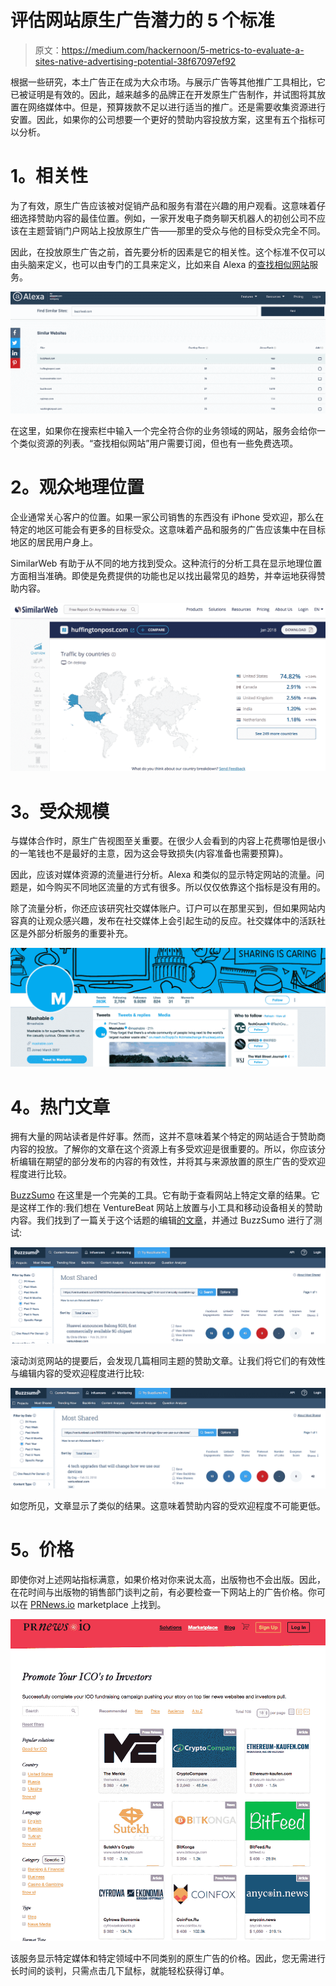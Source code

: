 # 评估网站原生广告潜力的 5 个标准

> 原文：<https://medium.com/hackernoon/5-metrics-to-evaluate-a-sites-native-advertising-potential-38f67097ef92>

根据一些研究，本土广告正在成为大众市场。与展示广告等其他推广工具相比，它已被证明是有效的。因此，越来越多的品牌正在开发原生广告制作，并试图将其放置在网络媒体中。但是，预算拨款不足以进行适当的推广。还是需要收集资源进行安置。因此，如果你的公司想要一个更好的赞助内容投放方案，这里有五个指标可以分析。

# **1。相关性**

为了有效，原生广告应该被对促销产品和服务有潜在兴趣的用户观看。这意味着仔细选择赞助内容的最佳位置。例如，一家开发电子商务聊天机器人的初创公司不应该在主题营销门户网站上投放原生广告——那里的受众与他的目标受众完全不同。

因此，在投放原生广告之前，首先要分析的因素是它的相关性。这个标准不仅可以由头脑来定义，也可以由专门的工具来定义，比如来自 Alexa 的[查找相似网站](https://www.alexa.com/find-similar-sites)服务。

![](img/831ec84d02a996ce87f402120309b246.png)

在这里，如果你在搜索栏中输入一个完全符合你的业务领域的网站，服务会给你一个类似资源的列表。“查找相似网站”用户需要订阅，但也有一些免费选项。

# **2。观众地理位置**

企业通常关心客户的位置。如果一家公司销售的东西没有 iPhone 受欢迎，那么在特定的地区可能会有更多的目标受众。这意味着产品和服务的广告应该集中在目标地区的居民用户身上。

SimilarWeb 有助于从不同的地方找到受众。这种流行的分析工具在显示地理位置方面相当准确。即使是免费提供的功能也足以找出最常见的趋势，并幸运地获得赞助内容。

![](img/3428eccc5a338725fbaf6cc22fa4dcb1.png)

# **3。受众规模**

与媒体合作时，原生广告视图至关重要。在很少人会看到的内容上花费哪怕是很小的一笔钱也不是最好的主意，因为这会导致损失(内容准备也需要预算)。

因此，应该对媒体资源的流量进行分析。Alexa 和类似的显示特定网站的流量。问题是，如今购买不同地区流量的方式有很多。所以仅仅依靠这个指标是没有用的。

除了流量分析，你还应该研究社交媒体账户。订户可以在那里买到，但如果网站内容真的让观众感兴趣，发布在社交媒体上会引起生动的反应。社交媒体中的活跃社区是外部分析服务的重要补充。

![](img/ead364f5cfee9c2a012a7d622c02e7bc.png)

# **4。热门文章**

拥有大量的网站读者是件好事。然而，这并不意味着某个特定的网站适合于赞助商内容的投放。了解你的文章在这个资源上有多受欢迎是很重要的。所以，你应该分析编辑在期望的部分发布的内容的有效性，并将其与来源放置的原生广告的受欢迎程度进行比较。

[BuzzSumo](http://buzzsumo.com/) 在这里是一个完美的工具。它有助于查看网站上特定文章的结果。它是这样工作的:我们想在 VentureBeat 网站上放置与小工具和移动设备相关的赞助内容。我们找到了一篇关于这个话题的编辑[的文章](https://venturebeat.com/2018/02/25/huawei-announces-balong-5g01-first-commerically-available-5g-chipset/)，并通过 BuzzSumo 进行了测试:

![](img/648bc6e19a524008fe0a30225d0b4c02.png)

滚动浏览网站的提要后，会发现几篇相同主题的赞助文章。让我们将它们的有效性与编辑内容的受欢迎程度进行比较:

![](img/6e82a1718dbd8e736d79cc1c7de67858.png)

如您所见，文章显示了类似的结果。这意味着赞助内容的受欢迎程度不可能更低。

# **5。价格**

即使你对上述网站指标满意，如果价格对你来说太高，出版物也不会出版。因此，在花时间与出版物的销售部门谈判之前，有必要检查一下网站上的广告价格。你可以在 [PRNews.io](https://prnews.io/sites/) marketplace 上找到。

![](img/5923693c0f7575941e291c982db1e206.png)

该服务显示特定媒体和特定领域中不同类别的原生广告的价格。因此，您无需进行长时间的谈判，只需点击几下鼠标，就能轻松获得订单。